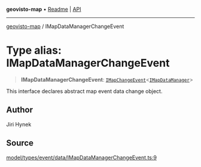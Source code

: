 **geovisto-map** • [Readme](../README.md) \| [API](../globals.md)

***

[geovisto-map](../README.md) / IMapDataManagerChangeEvent

# Type alias: IMapDataManagerChangeEvent

> **IMapDataManagerChangeEvent**: [`IMapChangeEvent`](../interfaces/IMapChangeEvent.md)\<[`IMapDataManager`](../interfaces/IMapDataManager.md)\>

This interface declares abstract map event data change object.

## Author

Jiri Hynek

## Source

[model/types/event/data/IMapDataManagerChangeEvent.ts:9](https://github.com/geovisto/geovisto-map/blob/5ee2cb5d45c19062fc8fc6beefa2848c076518b6/src/model/types/event/data/IMapDataManagerChangeEvent.ts#L9)
